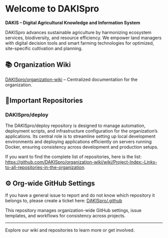 # Welcome to DAKISpro

**DAKIS – Digital Agricultural Knowledge and Information System**

DAKISpro advances sustainable agriculture by harmonizing ecosystem services, biodiversity, and resource efficiency. We empower land managers with digital decision tools and smart farming technologies for optimized, site-specific cultivation and planning.

## 📚 Organization Wiki
[DAKISpro/organization-wiki](https://github.com/DAKISpro/organization-wiki/wiki) – Centralized documentation for the organization.

## 📂Important Repositories

### DAKISpro/deploy

The DAKISpro/deploy repository is designed to manage automation, deployment scripts, and infrastructure configuration for the organization’s applications. Its central role is to streamline setting up local development environments and deploying applications efficiently on servers running Docker, ensuring consistency across development and production setups.

If you want to find the complete list of repositories, here is the list: https://github.com/DAKISpro/organization-wiki/wiki/Project-Index:-Links-to-all-repositories-in-the-organization.

## ⚙️ Org-wide GitHub Settings

If you have a general issue to report and do not know which repository it belongs to, please create a ticket here: [DAKISpro/.github](https://github.com/DAKISpro/.github/issues) 

This repository manages organization-wide GitHub settings, issue templates, and workflows for consistency across projects.

---

Explore our wiki and repositories to learn more or get involved.
